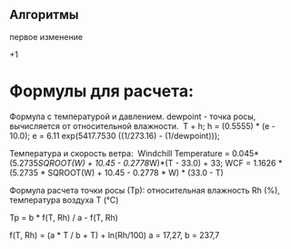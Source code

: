 ## Алгоритмы

первое изменение

+1

# Формулы для расчета:
Формула с температурой и давлением. dewpoint - точка росы, вычисляется от относительной влажности. 
T + h;
h = (0.5555) * (e - 10.0);
e = 6.11  exp(5417.7530  ((1/273.16) - (1/dewpoint)));

Температура и скорость ветра: 
Windchill Temperature = 0.045*(5.2735*SQROOT(W) + 10.45 - 0.2778*W)*(T - 33.0) + 33;
WCF = 1.1626 * (5.2735 * SQROOT(W) + 10.45 - 0.2778 * W) * (33.0 - T)

Формула расчета точки росы (Тр):
относительная влажность Rh (%), температура воздуха Т (°С)

Тр = b * f(T, Rh) / a - f(T, Rh)

f(T, Rh) = (a * T / b + T) + ln(Rh/100)
a = 17,27, b = 237,7

